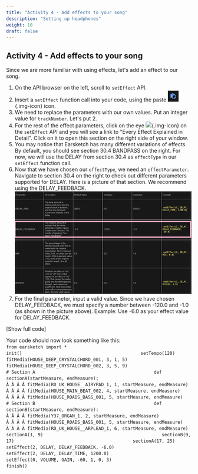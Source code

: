 ```yaml
---
title: "Activity 4 - Add effects to your song"
description: "Setting up headphones"
weight: 10
draft: false
---
```


Activity 4 - Add effects to your song
-------------------------------------

Since we are more familiar with using effects, let\'s add an effect to
our song.

1.  On the API browser on the left, scroll to `setEffect` API.
2.  Insert a `setEffect` function call into your code, using the paste
    ![](img/icon-paste.png){.img-icon} icon.
3.  We need to replace the parameters with our own values. Put an
    integer value for `trackNumber`. Let\'s put 2.
4.  For the rest of the effect parameters, click on the eye
    ![](img/icon-eye.png){.img-icon} on the `setEffect` API and you will
    see a link to \"Every Effect Explained in Detail\". Click on it to
    open this section on the right side of your window.
5.  You may notice that Earsketch has many different variations of
    effects. By default, you should see section 30.4 BANDPASS on the
    right. For now, we will use the DELAY from section 30.4 as
    `effectType` in our `setEffect` function call.
6.  Now that we have chosen our `effectType`, we need an
    `effectParameter`. Navigate to section 30.4 on the right to check
    out different parameters supported for DELAY. Here is a picture of
    that section. We recommend using the DELAY\_FEEDBACK.
    ![](img/screenshot-effect-parameter.png)
7.  For the final parameter, input a valid value. Since we have chosen
    DELAY\_FEEDBACK, we must specify a number between -120.0 and -1.0
    (as shown in the picture above). Example: Use -6.0 as your effect
    value for DELAY\_FEEDBACK.

[Show full code]

Your code should now look something like this:
`                                             from earsketch import *                                             init()                                             setTempo(120)                                                                                          fitMedia(HOUSE_DEEP_CRYSTALCHORD_001, 3, 1, 5)                                             fitMedia(HOUSE_DEEP_CRYSTALCHORD_002, 3, 5, 9)                                                                                          # Section A                                             def sectionA(startMeasure, endMeasure):                                             Â Â Â Â fitMedia(RD_UK_HOUSE__AIRYPAD_1, 1, startMeasure, endMeasure)                                             Â Â Â Â fitMedia(HOUSE_MAIN_BEAT_002, 4, startMeasure, endMeasure)                                             Â Â Â Â fitMedia(HOUSE_ROADS_BASS_001, 5, startMeasure, endMeasure)                                               # Section B                                             def sectionB(startMeasure, endMeasure):                                             Â Â Â Â fitMedia(Y37_ORGAN_1, 2, startMeasure, endMeasure)                                             Â Â Â Â fitMedia(HOUSE_ROADS_BASS_001, 5, startMeasure, endMeasure)                                             Â Â Â Â fitMedia(RD_UK_HOUSE__ARPLEAD_1, 6, startMeasure, endMeasure)                                              sectionA(1, 9)                                             sectionB(9, 17)                                             sectionA(17, 25)                                                                                          setEffect(2, DELAY, DELAY_FEEDBACK, -6.0)                                             setEffect(2, DELAY, DELAY_TIME, 1200.0)                                             setEffect(0, VOLUME, GAIN, -60, 1, 0, 3)                                             finish()       `